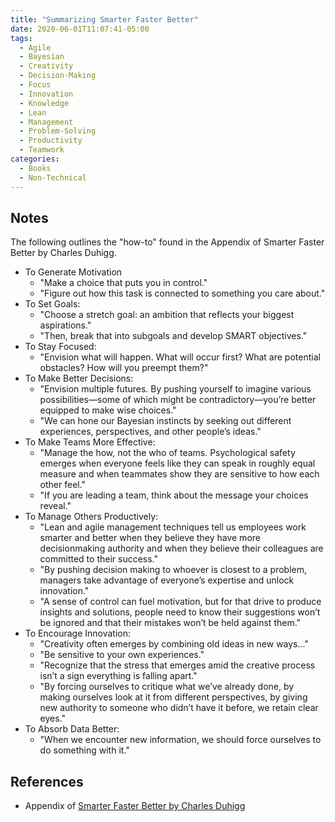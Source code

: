 ```yaml
---
title: "Summarizing Smarter Faster Better"
date: 2020-06-01T11:07:41-05:00
tags:
  - Agile
  - Bayesian
  - Creativity
  - Decision-Making
  - Focus
  - Innovation
  - Knowledge
  - Lean
  - Management
  - Problem-Solving
  - Productivity
  - Teamwork
categories:
  - Books
  - Non-Technical
---
```

## Notes
The following outlines the "how-to" found in the Appendix of Smarter Faster Better by Charles Duhigg.
  * To Generate Motivation
    * "Make a choice that puts you in control."
    * "Figure out how this task is connected to something you care about."
  * To Set Goals:
    * "Choose a stretch goal: an ambition that reflects your biggest aspirations."
    * "Then, break that into subgoals and develop SMART objectives."
  * To Stay Focused:
    * "Envision what will happen. What will occur first? What are potential obstacles? How will you preempt them?"
  * To Make Better Decisions:
    * "Envision multiple futures. By pushing yourself to imagine various possibilities—some of which might be contradictory—you’re better equipped to make wise choices."
    * "We can hone our Bayesian instincts by seeking out different experiences, perspectives, and other people’s ideas."
  * To Make Teams More Effective:
    * "Manage the how, not the who of teams. Psychological safety emerges when everyone feels like they can speak in roughly equal measure and when teammates show they are sensitive to how each other feel."
    * "If you are leading a team, think about the message your choices reveal."
  * To Manage Others Productively:
    * "Lean and agile management techniques tell us employees work smarter and better when they believe they have more decisionmaking authority and when they believe their colleagues are committed to their success."
    * "By pushing decision making to whoever is closest to a problem, managers take advantage of everyone’s expertise and unlock innovation."
    * "A sense of control can fuel motivation, but for that drive to produce insights and solutions, people need to know their suggestions won’t be ignored and that their mistakes won’t be held against them."
  * To Encourage Innovation:
    * "Creativity often emerges by combining old ideas in new ways..."
    * "Be sensitive to your own experiences."
    * "Recognize that the stress that emerges amid the creative process isn’t a sign everything is falling apart."
    * "By forcing ourselves to critique what we’ve already done, by making ourselves look at it from different perspectives, by giving new authority to someone who didn’t have it before, we retain clear eyes."
  * To Absorb Data Better:
    * "When we encounter new information, we should force ourselves to do something with it."

## References
  * Appendix of [Smarter Faster Better by Charles Duhigg](https://www.goodreads.com/book/show/25733966-smarter-faster-better)
